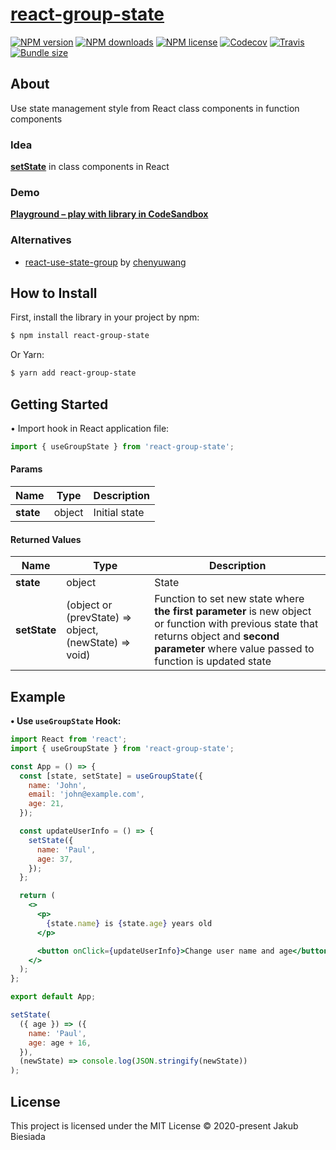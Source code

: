 # [react-group-state](https://github.com/cool-hooks/react-group-state)

[![NPM version](https://img.shields.io/npm/v/react-group-state?style=flat-square)](https://www.npmjs.com/package/react-group-state)
[![NPM downloads](https://img.shields.io/npm/dm/react-group-state?style=flat-square)](https://www.npmjs.com/package/react-group-state)
[![NPM license](https://img.shields.io/npm/l/react-group-state?style=flat-square)](https://www.npmjs.com/package/react-group-state)
[![Codecov](https://img.shields.io/codecov/c/github/cool-hooks/react-group-state?style=flat-square)](https://codecov.io/gh/cool-hooks/react-group-state)
[![Travis](https://img.shields.io/travis/cool-hooks/react-group-state/master?style=flat-square)](https://travis-ci.org/cool-hooks/react-group-state)
[![Bundle size](https://img.shields.io/bundlephobia/min/react-group-state?style=flat-square)](https://bundlephobia.com/result?p=react-group-state)

## About

Use state management style from React class components in function components

### Idea

[**setState**](https://reactjs.org/docs/react-component.html#setstate) in class components in React

### Demo

**[Playground – play with library in CodeSandbox](https://codesandbox.io/s/react-group-state-q4iss)**

### Alternatives

- [react-use-state-group](https://www.npmjs.com/package/react-use-state-group/) by [chenyuwang](https://www.npmjs.com/~chenyuwang/)

## How to Install

First, install the library in your project by npm:

```sh
$ npm install react-group-state
```

Or Yarn:

```sh
$ yarn add react-group-state
```

## Getting Started

• Import hook in React application file:

```js
import { useGroupState } from 'react-group-state';
```

#### Params

| Name      | Type   | Description   |
| --------- | ------ | ------------- |
| **state** | object | Initial state |

<!-- TODO add options -->

#### Returned Values

| Name         | Type                                                  | Description                                                                                                                                                                                        |
| ------------ | ----------------------------------------------------- | -------------------------------------------------------------------------------------------------------------------------------------------------------------------------------------------------- |
| **state**    | object                                                | State                                                                                                                                                                                              |
| **setState** | (object or (prevState) => object, (newState) => void) | Function to set new state where **the first parameter** is new object or function with previous state that returns object and **second parameter** where value passed to function is updated state |

## Example

**• Use `useGroupState` Hook:**

```jsx
import React from 'react';
import { useGroupState } from 'react-group-state';

const App = () => {
  const [state, setState] = useGroupState({
    name: 'John',
    email: 'john@example.com',
    age: 21,
  });

  const updateUserInfo = () => {
    setState({
      name: 'Paul',
      age: 37,
    });
  };

  return (
    <>
      <p>
        {state.name} is {state.age} years old
      </p>

      <button onClick={updateUserInfo}>Change user name and age</button>
    </>
  );
};

export default App;
```

```js
setState(
  ({ age }) => ({
    name: 'Paul',
    age: age + 16,
  }),
  (newState) => console.log(JSON.stringify(newState))
);
```

## License

This project is licensed under the MIT License © 2020-present Jakub Biesiada
